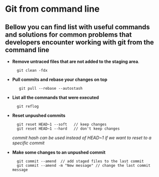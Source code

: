 # Git from command line

## Bellow you can find list with useful commands and solutions for common problems that developers encounter working with git from the command line

- **Remove untraced files that are not added to the staging area**.
  
        git clean -fdx

- **Pull commits and rebase your changes on top**
  
         git pull --rebase --autostash

- **List all the commands that were executed**

        git reflog

- **Reset unpushed commits**

        git reset HEAD~1 --soft   // keep changes
        git reset HEAD~1 --hard   // don't keep changes
   *commit hash can be used instead of HEAD~1 if we want to reset to a specific commit*

- **Make some changes to an unpushed commit**

        git commit --amend  // add staged files to the last commit
        git commit --amend -m "New message" // change the last commit message